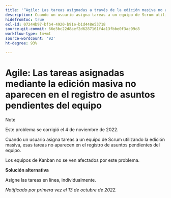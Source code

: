 ```yaml
---
title: '“Agile: Las tareas asignadas a través de la edición masiva no aparecen en el registro de asuntos pendientes del equipo”'
description: Cuando un usuario asigna tareas a un equipo de Scrum utilizando la edición masiva, esas tareas no aparecen en el registro de asuntos pendientes del equipo.
hidefromtoc: true
exl-id: 07244b97-bfb4-4920-b91e-b1d448e53718
source-git-commit: 66e3bc22d8aef2d6287161f4a13fbbe0f3ac99c8
workflow-type: tm+mt
source-wordcount: '92'
ht-degree: 93%

---
```


# Agile: Las tareas asignadas mediante la edición masiva no aparecen en el registro de asuntos pendientes del equipo

>[!NOTE]
>
>Este problema se corrigió el 4 de noviembre de 2022.

Cuando un usuario asigna tareas a un equipo de Scrum utilizando la edición masiva, esas tareas no aparecen en el registro de asuntos pendientes del equipo.

Los equipos de Kanban no se ven afectados por este problema.

**Solución alternativa**

Asigne las tareas en línea, individualmente.

_Notificado por primera vez el 13 de octubre de 2022._
